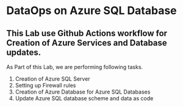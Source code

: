 # DataOps on Azure SQL Database

## This Lab use Github Actions workflow for Creation of Azure Services and Database updates.

As Part of this Lab, we are performing following tasks.

1. Creation of Azure SQL Server
2. Setting up Firewall rules
3. Creation of Azure Database for Azure SQL Databases 
4. Update Azure SQL database scheme and data as code
